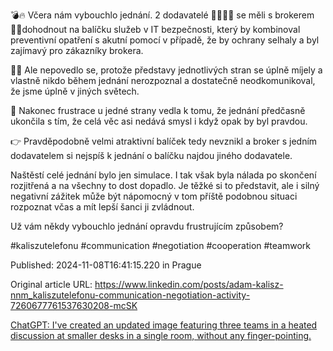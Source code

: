 💣🔥 Včera nám vybouchlo jednání. 2 dodavatelé 👨‍💼👩‍💼 se měli s brokerem 🧑‍💼dohodnout na balíčku služeb v IT bezpečnosti, který by kombinoval preventivní opatření s akutní pomocí v případě, že by ochrany selhaly a byl zajímavý pro zákazníky brokera.


🤷‍♂️ Ale nepovedlo se, protože představy jednotlivých stran se úplně míjely a vlastně nikdo během jednání nerozpoznal a dostatečně neodkomunikoval, že jsme úplně v jiných světech.


😤 Nakonec frustrace u jedné strany vedla k tomu, že jednání předčasně ukončila s tím, že celá věc asi nedává smysl i když opak by byl pravdou.


👉 Pravděpodobně velmi atraktivní balíček tedy nevznikl a broker s jedním dodavatelem si nejspíš k jednání o balíčku najdou jiného dodavatele.


Naštěstí celé jednání bylo jen simulace. I tak však byla nálada po skončení rozjitřená a na všechny to dost dopadlo. Je těžké si to představit, ale i silný negativní zážitek může být nápomocný v tom příště podobnou situaci rozpoznat včas a mít lepší šanci ji zvládnout.


Už vám někdy vybouchlo jednání opravdu frustrujícím způsobem?


#kaliszutelefonu #communication #negotiation #cooperation #teamwork


Published: 2024-11-08T16:41:15.220 in Prague

Original article URL: https://www.linkedin.com/posts/adam-kalisz-nnm_kaliszutelefonu-communication-negotiation-activity-7260677761537630208-mcSK

[ChatGPT: I've created an updated image featuring three teams in a heated discussion at smaller desks in a single room, without any finger-pointing.](./media/finger-pointing-three-teams.png)